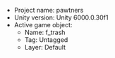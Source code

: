 <!-- UNITY CODE ASSIST INSTRUCTIONS START -->
- Project name: pawtners
- Unity version: Unity 6000.0.30f1
- Active game object:
  - Name: f_trash
  - Tag: Untagged
  - Layer: Default
<!-- UNITY CODE ASSIST INSTRUCTIONS END -->